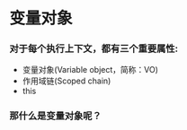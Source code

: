 # 变量对象
### 对于每个执行上下文，都有三个重要属性:
- 变量对象(Variable object，简称：VO)
- 作用域链(Scoped chain)
- this

### 那什么是变量对象呢？
